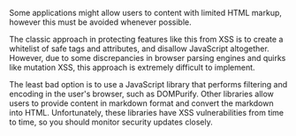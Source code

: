 Some applications might allow users to content with limited HTML markup, however this must be avoided whenever possible.

The classic approach in protecting features like this from XSS is to create a whitelist of safe tags and attributes, and disallow JavaScript altogether. However, due to some discrepancies in browser parsing engines and quirks like mutation XSS, this approach is extremely difficult to implement.

The least bad option is to use a JavaScript library that performs filtering and encoding in the user's browser, such as DOMPurify. Other libraries allow users to provide content in markdown format and convert the markdown into HTML. Unfortunately, these libraries have XSS vulnerabilities from time to time, so you should monitor security updates closely.